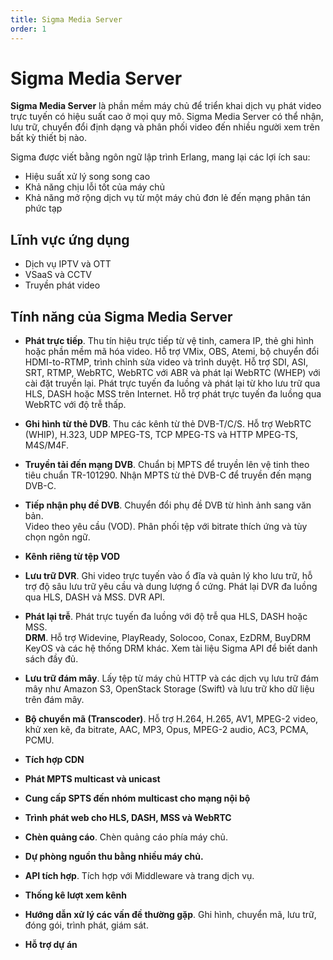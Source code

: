 ```yaml
---
title: Sigma Media Server
order: 1
---
```


# Sigma Media Server

**Sigma Media Server** là phần mềm máy chủ để triển khai dịch vụ phát video trực tuyến có hiệu suất cao ở mọi quy mô. Sigma Media Server có thể nhận, lưu trữ, chuyển đổi định dạng và phân phối video đến nhiều người xem trên bất kỳ thiết bị nào.

Sigma được viết bằng ngôn ngữ lập trình Erlang, mang lại các lợi ích sau:

- Hiệu suất xử lý song song cao
- Khả năng chịu lỗi tốt của máy chủ
- Khả năng mở rộng dịch vụ từ một máy chủ đơn lẻ đến mạng phân tán phức tạp

## Lĩnh vực ứng dụng

- Dịch vụ IPTV và OTT
- VSaaS và CCTV
- Truyền phát video

## Tính năng của Sigma Media Server

- **Phát trực tiếp**. Thu tín hiệu trực tiếp từ vệ tinh, camera IP, thẻ ghi hình hoặc phần mềm mã hóa video. Hỗ trợ VMix, OBS, Atemi, bộ chuyển đổi HDMI-to-RTMP, trình chỉnh sửa video và trình duyệt. Hỗ trợ SDI, ASI, SRT, RTMP, WebRTC, WebRTC với ABR và phát lại WebRTC (WHEP) với cài đặt truyền lại. Phát trực tuyến đa luồng và phát lại từ kho lưu trữ qua HLS, DASH hoặc MSS trên Internet. Hỗ trợ phát trực tuyến đa luồng qua WebRTC với độ trễ thấp.

- **Ghi hình từ thẻ DVB**. Thu các kênh từ thẻ DVB-T/C/S. Hỗ trợ WebRTC (WHIP), H.323, UDP MPEG-TS, TCP MPEG-TS và HTTP MPEG-TS, M4S/M4F.

- **Truyền tải đến mạng DVB**. Chuẩn bị MPTS để truyền lên vệ tinh theo tiêu chuẩn TR-101290. Nhận MPTS từ thẻ DVB-C để truyền đến mạng DVB-C.

- **Tiếp nhận phụ đề DVB**. Chuyển đổi phụ đề DVB từ hình ảnh sang văn bản.\
  Video theo yêu cầu (VOD). Phân phối tệp với bitrate thích ứng và tùy chọn ngôn ngữ.

- **Kênh riêng từ tệp VOD**

- **Lưu trữ DVR**. Ghi video trực tuyến vào ổ đĩa và quản lý kho lưu trữ, hỗ trợ độ sâu lưu trữ yêu cầu và dung lượng ổ cứng. Phát lại DVR đa luồng qua HLS, DASH và MSS. DVR API.

- **Phát lại trễ**. Phát trực tuyến đa luồng với độ trễ qua HLS, DASH hoặc MSS.\
  **DRM**. Hỗ trợ Widevine, PlayReady, Solocoo, Conax, EzDRM, BuyDRM KeyOS và các hệ thống DRM khác. Xem tài liệu Sigma API để biết danh sách đầy đủ.

- **Lưu trữ đám mây**. Lấy tệp từ máy chủ HTTP và các dịch vụ lưu trữ đám mây như Amazon S3, OpenStack Storage (Swift) và lưu trữ kho dữ liệu trên đám mây.

- **Bộ chuyển mã (Transcoder)**. Hỗ trợ H.264, H.265, AV1, MPEG-2 video, khử xen kẽ, đa bitrate, AAC, MP3, Opus, MPEG-2 audio, AC3, PCMA, PCMU.

- **Tích hợp CDN**

- **Phát MPTS multicast và unicast**

- **Cung cấp SPTS đến nhóm multicast cho mạng nội bộ**

- **Trình phát web cho HLS, DASH, MSS và WebRTC**

- **Chèn quảng cáo**. Chèn quảng cáo phía máy chủ.

- **Dự phòng nguồn thu bằng nhiều máy chủ.**

- **API tích hợp**. Tích hợp với Middleware và trang dịch vụ.

- **Thống kê lượt xem kênh**

- **Hướng dẫn xử lý các vấn đề thường gặp**. Ghi hình, chuyển mã, lưu trữ, đóng gói, trình phát, giám sát.

- **Hỗ trợ dự án**